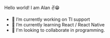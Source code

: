 Hello world! I am Alan ✌😁


- 🔭 I’m currently working on TI support
- 🌱 I’m currently learning React / React Native
- 👯 I'm looking to collaborate in programming.

